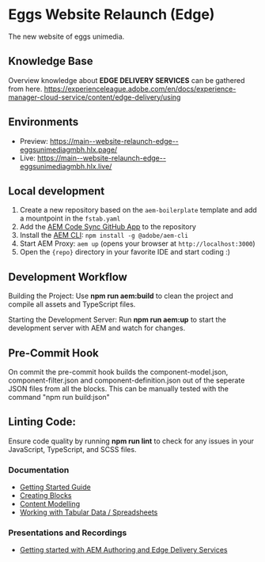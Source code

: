 # Eggs Website Relaunch (Edge)
The new website of eggs unimedia.

## Knowledge Base
Overview knowledge about **EDGE DELIVERY SERVICES** can be gathered from here. 
https://experienceleague.adobe.com/en/docs/experience-manager-cloud-service/content/edge-delivery/using


## Environments
- Preview: https://main--website-relaunch-edge--eggsunimediagmbh.hlx.page/
- Live: https://main--website-relaunch-edge--eggsunimediagmbh.hlx.live/

## Local development

1. Create a new repository based on the `aem-boilerplate` template and add a mountpoint in the `fstab.yaml`
1. Add the [AEM Code Sync GitHub App](https://github.com/apps/aem-code-sync) to the repository
1. Install the [AEM CLI](https://github.com/adobe/helix-cli): `npm install -g @adobe/aem-cli`
1. Start AEM Proxy: `aem up` (opens your browser at `http://localhost:3000`)
1. Open the `{repo}` directory in your favorite IDE and start coding :)

## Development Workflow
Building the Project:
Use **npm run aem:build** to clean the project and compile all assets and TypeScript files.

Starting the Development Server:
Run **npm run aem:up** to start the development server with AEM and watch for changes.

## Pre-Commit Hook
On commit the pre-commit hook builds the component-model.json, component-filter.json and component-definition.json out
of the seperate JSON files from all the blocks. This can be manually tested with 
the command "npm run build:json"

## Linting Code:
Ensure code quality by running **npm run lint** to check for any issues in your JavaScript, TypeScript, and SCSS files.

### Documentation
- [Getting Started Guide](https://experienceleague.adobe.com/en/docs/experience-manager-cloud-service/content/edge-delivery/wysiwyg-authoring/edge-dev-getting-started)
- [Creating Blocks](https://experienceleague.adobe.com/en/docs/experience-manager-cloud-service/content/edge-delivery/wysiwyg-authoring/create-block)
- [Content Modelling](https://experienceleague.adobe.com/en/docs/experience-manager-cloud-service/content/edge-delivery/wysiwyg-authoring/content-modeling)
- [Working with Tabular Data / Spreadsheets](https://experienceleague.adobe.com/en/docs/experience-manager-cloud-service/content/edge-delivery/wysiwyg-authoring/tabular-data)

### Presentations and Recordings
- [Getting started with AEM Authoring and Edge Delivery Services](https://experienceleague.adobe.com/en/docs/events/experience-manager-gems-recordings/gems2024/aem-authoring-and-edge-delivery)
